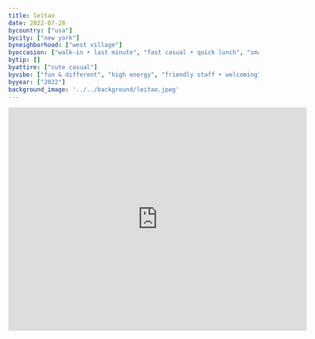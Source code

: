 ```yaml
---
title: leitao
date: 2022-07-28
bycountry: ["usa"]
bycity: ["new york"]
byneighborhood: ["west village"]
byoccasion: ["walk-in • last minute", "fast casual • quick lunch", "small group", "big group"]
bytip: []
byattire: ["cute casual"]
byvibe: ["fun & different", "high energy", "friendly staff • welcoming"]
byyear: ["2022"]
background_image: '../../background/leitao.jpeg'
---
```


<iframe src="https://www.google.com/maps/embed?pb=!1m18!1m12!1m3!1d3023.2315122129153!2d-74.00898392343501!3d40.734931036210575!2m3!1f0!2f0!3f0!3m2!1i1024!2i768!4f13.1!3m3!1m2!1s0x89c25994ca6f25fb%3a0xd6736dd24abe791b!2sleitao!5e0!3m2!1sen!2sus!4v1696526379577!5m2!1sen!2sus" width="600" height="450" style="border:0;" allowfullscreen="" loading="lazy" referrerpolicy="no-referrer-when-downgrade"></iframe>


